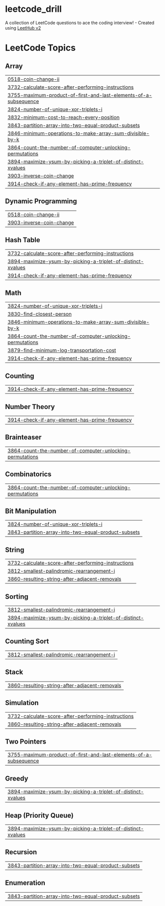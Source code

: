 # leetcode_drill
A collection of LeetCode questions to ace the coding interview! - Created using [LeetHub v2](https://github.com/arunbhardwaj/LeetHub-2.0)

<!---LeetCode Topics Start-->
# LeetCode Topics
## Array
|  |
| ------- |
| [0518-coin-change-ii](https://github.com/yubingex007-a11y/leetcode_drill/tree/master/0518-coin-change-ii) |
| [3732-calculate-score-after-performing-instructions](https://github.com/yubingex007-a11y/leetcode_drill/tree/master/3732-calculate-score-after-performing-instructions) |
| [3755-maximum-product-of-first-and-last-elements-of-a-subsequence](https://github.com/yubingex007-a11y/leetcode_drill/tree/master/3755-maximum-product-of-first-and-last-elements-of-a-subsequence) |
| [3824-number-of-unique-xor-triplets-i](https://github.com/yubingex007-a11y/leetcode_drill/tree/master/3824-number-of-unique-xor-triplets-i) |
| [3832-minimum-cost-to-reach-every-position](https://github.com/yubingex007-a11y/leetcode_drill/tree/master/3832-minimum-cost-to-reach-every-position) |
| [3843-partition-array-into-two-equal-product-subsets](https://github.com/yubingex007-a11y/leetcode_drill/tree/master/3843-partition-array-into-two-equal-product-subsets) |
| [3846-minimum-operations-to-make-array-sum-divisible-by-k](https://github.com/yubingex007-a11y/leetcode_drill/tree/master/3846-minimum-operations-to-make-array-sum-divisible-by-k) |
| [3864-count-the-number-of-computer-unlocking-permutations](https://github.com/yubingex007-a11y/leetcode_drill/tree/master/3864-count-the-number-of-computer-unlocking-permutations) |
| [3894-maximize-ysum-by-picking-a-triplet-of-distinct-xvalues](https://github.com/yubingex007-a11y/leetcode_drill/tree/master/3894-maximize-ysum-by-picking-a-triplet-of-distinct-xvalues) |
| [3903-inverse-coin-change](https://github.com/yubingex007-a11y/leetcode_drill/tree/master/3903-inverse-coin-change) |
| [3914-check-if-any-element-has-prime-frequency](https://github.com/yubingex007-a11y/leetcode_drill/tree/master/3914-check-if-any-element-has-prime-frequency) |
## Dynamic Programming
|  |
| ------- |
| [0518-coin-change-ii](https://github.com/yubingex007-a11y/leetcode_drill/tree/master/0518-coin-change-ii) |
| [3903-inverse-coin-change](https://github.com/yubingex007-a11y/leetcode_drill/tree/master/3903-inverse-coin-change) |
## Hash Table
|  |
| ------- |
| [3732-calculate-score-after-performing-instructions](https://github.com/yubingex007-a11y/leetcode_drill/tree/master/3732-calculate-score-after-performing-instructions) |
| [3894-maximize-ysum-by-picking-a-triplet-of-distinct-xvalues](https://github.com/yubingex007-a11y/leetcode_drill/tree/master/3894-maximize-ysum-by-picking-a-triplet-of-distinct-xvalues) |
| [3914-check-if-any-element-has-prime-frequency](https://github.com/yubingex007-a11y/leetcode_drill/tree/master/3914-check-if-any-element-has-prime-frequency) |
## Math
|  |
| ------- |
| [3824-number-of-unique-xor-triplets-i](https://github.com/yubingex007-a11y/leetcode_drill/tree/master/3824-number-of-unique-xor-triplets-i) |
| [3830-find-closest-person](https://github.com/yubingex007-a11y/leetcode_drill/tree/master/3830-find-closest-person) |
| [3846-minimum-operations-to-make-array-sum-divisible-by-k](https://github.com/yubingex007-a11y/leetcode_drill/tree/master/3846-minimum-operations-to-make-array-sum-divisible-by-k) |
| [3864-count-the-number-of-computer-unlocking-permutations](https://github.com/yubingex007-a11y/leetcode_drill/tree/master/3864-count-the-number-of-computer-unlocking-permutations) |
| [3879-find-minimum-log-transportation-cost](https://github.com/yubingex007-a11y/leetcode_drill/tree/master/3879-find-minimum-log-transportation-cost) |
| [3914-check-if-any-element-has-prime-frequency](https://github.com/yubingex007-a11y/leetcode_drill/tree/master/3914-check-if-any-element-has-prime-frequency) |
## Counting
|  |
| ------- |
| [3914-check-if-any-element-has-prime-frequency](https://github.com/yubingex007-a11y/leetcode_drill/tree/master/3914-check-if-any-element-has-prime-frequency) |
## Number Theory
|  |
| ------- |
| [3914-check-if-any-element-has-prime-frequency](https://github.com/yubingex007-a11y/leetcode_drill/tree/master/3914-check-if-any-element-has-prime-frequency) |
## Brainteaser
|  |
| ------- |
| [3864-count-the-number-of-computer-unlocking-permutations](https://github.com/yubingex007-a11y/leetcode_drill/tree/master/3864-count-the-number-of-computer-unlocking-permutations) |
## Combinatorics
|  |
| ------- |
| [3864-count-the-number-of-computer-unlocking-permutations](https://github.com/yubingex007-a11y/leetcode_drill/tree/master/3864-count-the-number-of-computer-unlocking-permutations) |
## Bit Manipulation
|  |
| ------- |
| [3824-number-of-unique-xor-triplets-i](https://github.com/yubingex007-a11y/leetcode_drill/tree/master/3824-number-of-unique-xor-triplets-i) |
| [3843-partition-array-into-two-equal-product-subsets](https://github.com/yubingex007-a11y/leetcode_drill/tree/master/3843-partition-array-into-two-equal-product-subsets) |
## String
|  |
| ------- |
| [3732-calculate-score-after-performing-instructions](https://github.com/yubingex007-a11y/leetcode_drill/tree/master/3732-calculate-score-after-performing-instructions) |
| [3812-smallest-palindromic-rearrangement-i](https://github.com/yubingex007-a11y/leetcode_drill/tree/master/3812-smallest-palindromic-rearrangement-i) |
| [3860-resulting-string-after-adjacent-removals](https://github.com/yubingex007-a11y/leetcode_drill/tree/master/3860-resulting-string-after-adjacent-removals) |
## Sorting
|  |
| ------- |
| [3812-smallest-palindromic-rearrangement-i](https://github.com/yubingex007-a11y/leetcode_drill/tree/master/3812-smallest-palindromic-rearrangement-i) |
| [3894-maximize-ysum-by-picking-a-triplet-of-distinct-xvalues](https://github.com/yubingex007-a11y/leetcode_drill/tree/master/3894-maximize-ysum-by-picking-a-triplet-of-distinct-xvalues) |
## Counting Sort
|  |
| ------- |
| [3812-smallest-palindromic-rearrangement-i](https://github.com/yubingex007-a11y/leetcode_drill/tree/master/3812-smallest-palindromic-rearrangement-i) |
## Stack
|  |
| ------- |
| [3860-resulting-string-after-adjacent-removals](https://github.com/yubingex007-a11y/leetcode_drill/tree/master/3860-resulting-string-after-adjacent-removals) |
## Simulation
|  |
| ------- |
| [3732-calculate-score-after-performing-instructions](https://github.com/yubingex007-a11y/leetcode_drill/tree/master/3732-calculate-score-after-performing-instructions) |
| [3860-resulting-string-after-adjacent-removals](https://github.com/yubingex007-a11y/leetcode_drill/tree/master/3860-resulting-string-after-adjacent-removals) |
## Two Pointers
|  |
| ------- |
| [3755-maximum-product-of-first-and-last-elements-of-a-subsequence](https://github.com/yubingex007-a11y/leetcode_drill/tree/master/3755-maximum-product-of-first-and-last-elements-of-a-subsequence) |
## Greedy
|  |
| ------- |
| [3894-maximize-ysum-by-picking-a-triplet-of-distinct-xvalues](https://github.com/yubingex007-a11y/leetcode_drill/tree/master/3894-maximize-ysum-by-picking-a-triplet-of-distinct-xvalues) |
## Heap (Priority Queue)
|  |
| ------- |
| [3894-maximize-ysum-by-picking-a-triplet-of-distinct-xvalues](https://github.com/yubingex007-a11y/leetcode_drill/tree/master/3894-maximize-ysum-by-picking-a-triplet-of-distinct-xvalues) |
## Recursion
|  |
| ------- |
| [3843-partition-array-into-two-equal-product-subsets](https://github.com/yubingex007-a11y/leetcode_drill/tree/master/3843-partition-array-into-two-equal-product-subsets) |
## Enumeration
|  |
| ------- |
| [3843-partition-array-into-two-equal-product-subsets](https://github.com/yubingex007-a11y/leetcode_drill/tree/master/3843-partition-array-into-two-equal-product-subsets) |
<!---LeetCode Topics End-->